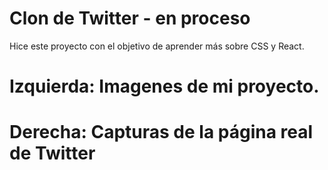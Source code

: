 # Clon de Twitter - en proceso
Hice este proyecto con el objetivo de aprender más sobre CSS y React.

# Izquierda: Imagenes de mi proyecto.
# Derecha: Capturas de la página real de Twitter


